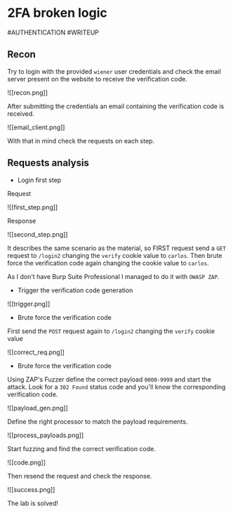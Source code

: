 # 2FA broken logic

#AUTHENTICATION 
#WRITEUP 

## Recon

Try to login with the provided `wiener` user credentials and check the email server present on the website to receive the verification code.

![[recon.png]]

After submitting the credentials an email containing the verification code is received.

![[email_client.png]]

With that in mind check the requests on each step.

## Requests analysis

- Login first step

Request

![[first_step.png]]

Response

![[second_step.png]]

It describes the same scenario as the material, so FIRST request send a `GET` request to `/login2` changing the `verify` cookie value to `carlos`. Then brute force the verification code again changing the cookie value to `carlos`.

As I don't have Burp Suite Professional I managed to do it with `OWASP ZAP`.

- Trigger the verification code generation

![[trigger.png]]

- Brute force the verification code

First send the `POST` request again to `/login2` changing the `verify` cookie value

![[correct_req.png]]

- Brute force the verification code

Using ZAP's Fuzzer define the correct payload `0000-9999` and start the attack. Look for a `302 Found` status code and you'll know the corresponding verification code.

![[payload_gen.png]]

Define the right processor to match the payload requirements.

![[process_payloads.png]]


Start fuzzing and find the correct verification code.

![[code.png]]

Then resend the request and check the response.

![[success.png]]

The lab is solved!